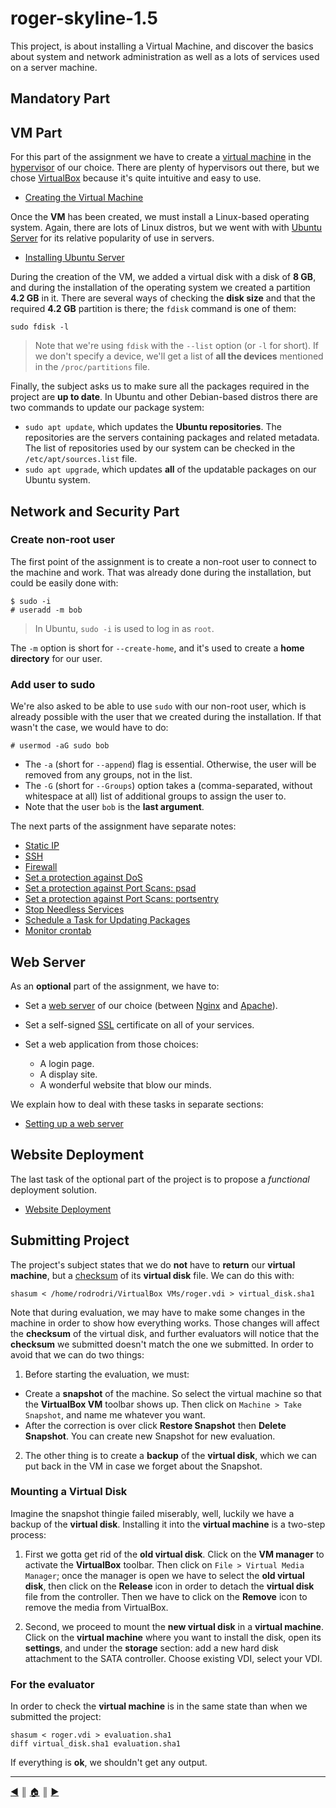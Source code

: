 # roger-skyline-1.5
This project, is about installing a Virtual Machine, and discover the basics about system and network administration as well as a lots of services used on a server machine.

## Mandatory Part
## VM Part
For this part of the assignment we have to create a [virtual machine](https://en.wikipedia.org/wiki/Virtual_machine) in the [hypervisor](https://en.wikipedia.org/wiki/Hypervisor) of our choice. There are plenty of hypervisors out there, but we chose [VirtualBox](https://www.virtualbox.org/) because it's quite intuitive and easy to use.

* [Creating the Virtual Machine](./README/creating_vm.md)

Once the **VM** has been created, we must install a Linux-based operating system. Again, there are lots of Linux distros, but we went with with [Ubuntu Server](https://ubuntu.com/download/server) for its relative popularity of use in servers.

* [Installing Ubuntu Server](./README/installing_ubuntu_server.md)

During the creation of the VM, we added a virtual disk with a disk of **8 GB**, and during the installation of the operating system we created a partition **4.2 GB** in it. There are several ways of checking the **disk size** and that the required **4.2 GB** partition is there; the `fdisk` command is one of them:
```
sudo fdisk -l
```

> Note that we're using `fdisk` with the `--list` option (or `-l` for short). If we don't specify a device, we'll get a list of **all the devices** mentioned in the `/proc/partitions` file.

Finally, the subject asks us to make sure all the packages required in the project are **up to date**. In Ubuntu and other Debian-based distros there are two commands to update our package system:

* `sudo apt update`, which updates the **Ubuntu repositories**. The repositories are the servers containing packages and related metadata. The list of repositories used by our system can be checked in the `/etc/apt/sources.list` file.
* `sudo apt upgrade`, which updates **all** of the updatable packages on our Ubuntu system.

## Network and Security Part
### Create non-root user
The first point of the assignment is to create a non-root user to connect to the machine and work. That was already done during the installation, but could be easily done with:
```
$ sudo -i
# useradd -m bob
```

> In Ubuntu, `sudo -i` is used to log in as `root`.

The `-m` option is short for `--create-home`, and it's used to create a **home directory** for our user.

### Add user to sudo
We're also asked to be able to use `sudo` with our non-root user, which is already possible with the user that we created during the installation. If that wasn't the case, we would have to do:
```
# usermod -aG sudo bob
```

* The `-a` (short for `--append`) flag is essential. Otherwise, the user will be removed from any groups, not in the list.
* The `-G` (short for `--Groups`) option takes a (comma-separated, without whitespace at all) list of additional groups to assign the user to.
* Note that the user `bob` is the **last argument**.

The next parts of the assignment have separate notes:

* [Static IP](./README/static_ip.md)
* [SSH](./README/ssh.md)
* [Firewall](./README/ufw.md)
* [Set a protection against DoS](./README/dos_protection.md)
* [Set a protection against Port Scans: psad](./README/port_scans_protection.md)
* [Set a protection against Port Scans: portsentry](./README/port_scans_protection2.md)
* [Stop Needless Services](./README/stop_needles_services.md)
* [Schedule a Task for Updating Packages](./README/crontab_packages_update.md)
* [Monitor crontab](./README/monitor_crontab.md)

## Web Server
As an **optional** part of the assignment, we have to:

* Set a [web server](https://en.wikipedia.org/wiki/Web_server) of our choice (between [Nginx](https://docs.nginx.com/nginx/admin-guide/web-server/) and [Apache](https://httpd.apache.org/)).
* Set a self-signed [SSL](https://www.ssl.com/faqs/faq-what-is-ssl/) certificate on all of your services.
* Set a web application from those choices:

	* A login page.
	* A display site.
	* A wonderful website that blow our minds.

We explain how to deal with these tasks in separate sections:

* [Setting up a web server](./README/web_server.md)

## Website Deployment
The last task of the optional part of the project is to propose a *functional* deployment solution.

* [Website Deployment](./README/deployment.md)

## Submitting Project
The project's subject states that we do **not** have to **return** our **virtual machine**, but a [checksum](https://en.wikipedia.org/wiki/Checksum) of its **virtual disk** file. We can do this with:
```
shasum < /home/rodrodri/VirtualBox VMs/roger.vdi > virtual_disk.sha1
```

Note that during evaluation, we may have to make some changes in the machine in order to show how everything works. Those changes will affect the **checksum** of the virtual disk, and further evaluators will notice that the **checksum** we submitted doesn't match the one we submitted. In order to avoid that we can do two things:

1. Before starting the evaluation, we must:

* Create a **snapshot** of the machine. So select the virtual machine so that the **VirtualBox VM** toolbar shows up. Then click on `Machine > Take Snapshot`, and name me whatever you want.
* After the correction is over click **Restore Snapshot** then **Delete Snapshot**. You can create new Snapshot for new evaluation.

2. The other thing is to create a **backup** of the **virtual disk**, which we can put back in the VM in case we forget about the Snapshot.

### Mounting a Virtual Disk
Imagine the snapshot thingie failed miserably, well, luckily we have a backup of the **virtual disk**. Installing it into the **virtual machine** is a two-step process:

1. First we gotta get rid of the **old virtual disk**. Click on the **VM manager** to activate the **VirtualBox** toolbar. Then click on `File > Virtual Media Manager`; once the manager is open we have to select the **old virtual disk**, then click on the **Release** icon in order to detach the **virtual disk** file from the controller. Then we have to click on the **Remove** icon to remove the media from VirtualBox.

2. Second, we proceed to mount the **new virtual disk** in a **virtual machine**. Click on the **virtual machine** where you want to install the disk, open its **settings**, and under the **storage** section: add a new hard disk attachment to the SATA controller. Choose existing VDI, select your VDI.

### For the evaluator
In order to check the **virtual machine** is in the same state than when we submitted the project:
```
shasum < roger.vdi > evaluation.sha1
diff virtual_disk.sha1 evaluation.sha1
```

If everything is **ok**, we shouldn't get any output.

---
[:arrow_backward:][back] ║ [:house:][home] ║ [:arrow_forward:][next]

<!-- navigation -->
[home]: #
[back]: #
[next]: ./README/creating_vm.md

